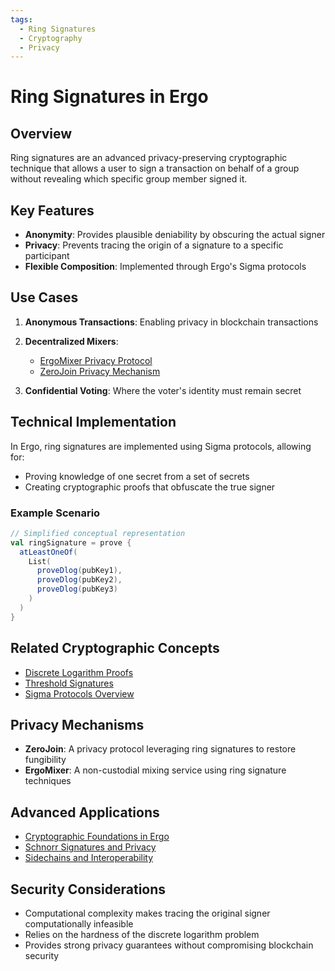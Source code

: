 ```yaml
---
tags:
  - Ring Signatures
  - Cryptography
  - Privacy
---
```


# Ring Signatures in Ergo

## Overview

Ring signatures are an advanced privacy-preserving cryptographic technique that allows a user to sign a transaction on behalf of a group without revealing which specific group member signed it.

## Key Features

- **Anonymity**: Provides plausible deniability by obscuring the actual signer
- **Privacy**: Prevents tracing the origin of a signature to a specific participant
- **Flexible Composition**: Implemented through Ergo's Sigma protocols

## Use Cases

1. **Anonymous Transactions**: Enabling privacy in blockchain transactions
2. **Decentralized Mixers**:
  
      - [ErgoMixer Privacy Protocol](mixer.md)
      - [ZeroJoin Privacy Mechanism](zerojoin.md)

3. **Confidential Voting**: Where the voter's identity must remain secret

## Technical Implementation

In Ergo, ring signatures are implemented using Sigma protocols, allowing for:

- Proving knowledge of one secret from a set of secrets
- Creating cryptographic proofs that obfuscate the true signer

### Example Scenario

```scala
// Simplified conceptual representation
val ringSignature = prove {
  atLeastOneOf(
    List(
      proveDlog(pubKey1),
      proveDlog(pubKey2),
      proveDlog(pubKey3)
    )
  )
}
```

## Related Cryptographic Concepts

- [Discrete Logarithm Proofs](dlog.md)
- [Threshold Signatures](threshold.md)
- [Sigma Protocols Overview](sigma.md)

## Privacy Mechanisms

- **ZeroJoin**: A privacy protocol leveraging ring signatures to restore fungibility
- **ErgoMixer**: A non-custodial mixing service using ring signature techniques

## Advanced Applications

- [Cryptographic Foundations in Ergo](crypto.md)
- [Schnorr Signatures and Privacy](schnorr.md)
- [Sidechains and Interoperability](sigma-chains.md)

## Security Considerations

- Computational complexity makes tracing the original signer computationally infeasible
- Relies on the hardness of the discrete logarithm problem
- Provides strong privacy guarantees without compromising blockchain security
